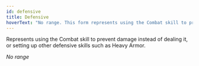 ```yaml
---
id: defensive
title: Defensive
hoverText: "No range. This form represents using the Combat skill to prevent damage instead of dealing it, or setting up other defensive skills such as Heavy Armor."
---
```


Represents using the Combat skill to prevent damage instead of dealing it, or setting up other defensive skills such as Heavy Armor.

*No range*